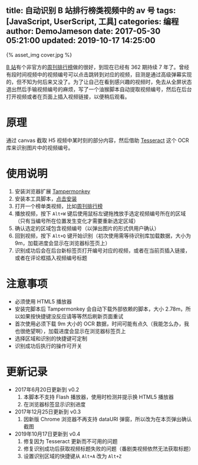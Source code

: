 title: 自动识别 B 站排行榜类视频中的 av 号
tags: [JavaScript, UserScript, 工具]
categories: 编程
author: DemoJameson
date: 2017-05-30 05:21:00
updated:  2019-10-17 14:25:00
---

{% asset_img cover.jpg %}

[B 站](https://www.bilibili.com/index.html)有个非官方的[周刊排行榜](https://search.bilibili.com/all?keyword=%E5%91%A8%E5%88%8A%E5%93%94%E5%93%A9%E5%93%94%E5%93%A9%E6%8E%92%E8%A1%8C%E6%A6%9C&from_source=video_tag)做的很好，到现在已经有 362 期持续 7 年了。曾经有段时间视频中的视频编号可以点击跳转到对应的视频，目测是通过高级弹幕实现的，但不知为何后来又没了。为了让自己在看到感兴趣的视频时，免去从全屏状态退出然后手输视频编号的麻烦，写了一个油猴脚本自动提取视频编号，然后在后台打开视频或者在页面上插入视频链接，以便稍后观看。

<!--more-->

# 原理

通过 canvas 截取 H5 视频中某时刻的部分内容，然后借助 [Tesseract](https://github.com/naptha/tesseract.js) 这个 OCR 库来识别图片中的视频编号。

# 使用说明

1. 安装浏览器扩展 [Tampermonkey](https://tampermonkey.net/)
2. 安装本工具脚本，[点击安装](https://openuserjs.org/install/DemoJameson/B_%E7%AB%99%E6%8E%92%E8%A1%8C%E6%A6%9C%E7%B1%BB%E8%A7%86%E9%A2%91%E4%B8%AD_av_%E7%BC%96%E5%8F%B7%E6%8F%90%E5%8F%96%E5%B7%A5%E5%85%B7.user.js)
3. 打开一个榜单类视频，比如[周刊排行榜](https://search.bilibili.com/all?keyword=%E5%91%A8%E5%88%8A%E5%93%94%E5%93%A9%E5%93%94%E5%93%A9%E6%8E%92%E8%A1%8C%E6%A6%9C&from_source=video_tag)
4. 播放视频，按下 `Alt+W` 键后使用鼠标左键拖拽放手选定视频编号所在的区域（只有当编号所在位置发生变化才需要重新选定区域）
5. 确认选定的区域包含视频编号（以弹出图片的形式供用户确认）
6. 回到视频，按下 `Alt+Q` 键开始识别（初次使用需等待识别库加载数据，大小为 9m，加载进度会显示在浏览器标签页上）
7. 识别成功后会在后台新标签页打开编号对应的视频，或者在当前页插入链接，或者在评论框插入视频编号标题

# 注意事项

* 必须使用 HTML5 播放器
* 安装完脚本后 Tampermonkey 会自动下载外部依赖的脚本，大小 2.78m，所以如果按快捷键没反应请等等然后刷新页面重试
* 首次使用必须下载 9m 大小的 OCR 数据，时间可能有点久（我能怎么办，我也很绝望啊），加载进度会显示在浏览器标签页上
* 选择区域和识别的快捷键可定制
* 识别成功后执行的操作可开关

# 更新记录

* 2017年6月20日更新到 v0.2
  1. 本脚本不支持 Flash 播放器，使用时检测并提示换 HTML5 播放器
  2. 在浏览器标签显示识别进度
* 2017年12月25日更新到 v0.3
  1. 因新版 Chrome 浏览器不再支持 dataURI 弹窗，所以改为在本页弹出确认截图
* 2019年10月17日更新到 v0.4
  1. 修复因为 Tesseract 更新而不可用的问题
  2. 修复识别成功后获取视频标题失败的问题（番剧类视频依然无法获取标题）
  3. 设置识别区域的快捷键从 `Alt+A` 改为 `Alt+Z` 